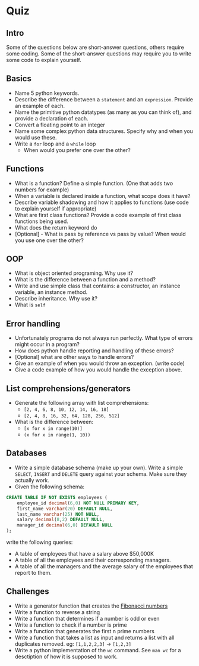 Quiz
====

## Intro

Some of the questions below are short-answer questions, others require some coding. Some of the short-answer questions may require you to write some code to explain yourself.

## Basics

- Name 5 python keywords.
- Describe the difference between a `statement` and an `expression`. Provide an example of each.
- Name the primitive python datatypes (as many as you can think of), and provide a declaration of each.
- Convert a floating point to an integer
- Name some complex python data structures. Specify why and when you would use these.
- Write a `for` loop and a `while` loop
    - When would you prefer one over the other?

## Functions
- What is a function? Define a simple function. (One that adds two numbers for example)
- When a variable is declared inside a function, what scope does it have?
- Describe variable shadowing and how it applies to functions (use code to explain yourself if appropriate)
- What are first class functions? Provide a code example of first class functions being used.
- What does the return keyword do
- [Optional] - What is pass by reference vs pass by value? When would you use one over the other?

## OOP
- What is object oriented programing. Why use it? 
- What is the difference between a function and a method?
- Write and use simple class that contains: a constructor, an instance variable, an instance method.
- Describe inheritance. Why use it?
- What is `self`

## Error handling
- Unfortunately programs do not always run perfectly. What type of errors might occur in a program?
- How does python handle reporting and handling of these errors?
- [Optional] what are other ways to handle errors?
- Give an example of when you would throw an exception. (write code)
- Give a code example of how you would handle the exception above.

## List comprehensions/generators

- Generate the following array with list comprehensions: 
    - `[2, 4, 6, 8, 10, 12, 14, 16, 18]`
    - `[2, 4, 8, 16, 32, 64, 128, 256, 512]`
- What is the difference between:
    - `[x for x in range(10)]`
    - `(x for x in range(1, 10))`

## Databases

- Write a simple database schema (make up your own). Write a simple `SELECT`, `INSERT` and `DELETE` query against your schema. Make sure they actually work.
- Given the following schema:

```sql
CREATE TABLE IF NOT EXISTS employees ( 
    employee_id decimal(6,0) NOT NULL PRIMARY KEY, 
    first_name varchar(20) DEFAULT NULL, 
    last_name varchar(25) NOT NULL, 
    salary decimal(8,2) DEFAULT NULL, 
    manager_id decimal(6,0) DEFAULT NULL
);
```

write the following queries:
- A table of employees that have a salary above $50,000K
- A table of all the employees and their corresponding managers.
- A table of all the managers and the average salary of the employees that report to them.

## Challenges
- Write a generator function that creates the [Fibonacci numbers](https://en.wikipedia.org/wiki/Fibonacci_number)
- Write a function to reverse a string
- Write a function that determines if a number is odd or even
- Write a function to check if a number is prime
- Write a function that generates the first n prime numbers
- Write a function that takes a list as input and returns a list with all duplicates removed. eg: `[1,1,2,2,3]` -> `[1,2,3]`
- Write a python implementation of the `wc` command. See `man wc` for a desctiption of how it is supposed to work.
